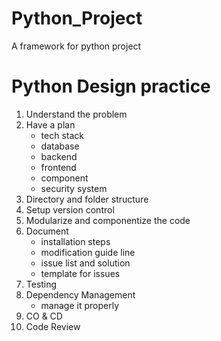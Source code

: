 # Python_Project
A framework for python project

# Python Design practice
1. Understand the problem
2. Have a plan
    - tech stack
    - database
    - backend
    - frontend
    - component
    - security system
3. Directory and folder structure
4. Setup version control
5. Modularize and componentize the code
6. Document
    - installation steps
    - modification guide line
    - issue list and solution
    - template for issues
7. Testing
8. Dependency Management
    - manage it properly
9. CO & CD
10. Code Review


